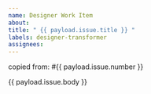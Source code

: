 ```yaml
---
name: Designer Work Item
about: 
title: " {{ payload.issue.title }} "
labels: designer-transformer
assignees:
---
```


copied from: #{{ payload.issue.number }}

{{ payload.issue.body }}
